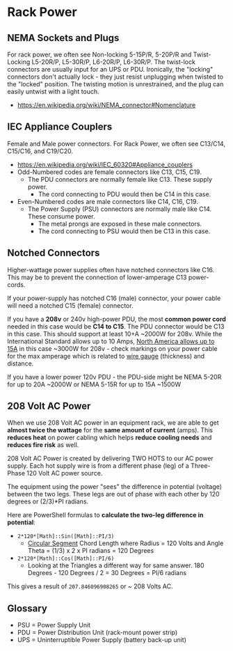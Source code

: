 # Rack Power

## NEMA Sockets and Plugs

For rack power, we often see Non-locking 5-15P/R, 5-20P/R and Twist-Locking L5-20R/P, L5-30R/P, L6-20R/P, L6-30R/P. The twist-lock connectors are usually input for an UPS or PDU. 
Ironically, the "locking" connectors don't actually lock - they just resist unplugging when twisted to the "locked" position. The twisting motion is unrestrained, and the plug can easily untwist with a light touch.

* https://en.wikipedia.org/wiki/NEMA_connector#Nomenclature

## IEC Appliance Couplers

Female and Male power connectors. For Rack Power, we often see C13/C14, C15/C16, and C19/C20.

* https://en.wikipedia.org/wiki/IEC_60320#Appliance_couplers
* Odd-Numbered codes are female connectors like C13, C15, C19.
  * The PDU connectors are normally female like C13. These supply power.
    * The cord connecting to PDU would then be C14 in this case.
* Even-Numbered codes are male connectors like C14, C16, C19.
  * The Power Supply (PSU) connectors are normally male like C14. These consume power.
    * The metal prongs are exposed in these male connectors.
    * The cord connecting to PSU would then be C13 in this case.
   
## Notched Connectors

Higher-wattage power supplies often have notched connectors like C16. This may be to prevent the connection of lower-amperage C13 power-cords.

If your power-supply has notched C16 (male) connector, your power cable will need a notched C15 (female) connector.

If you have a **208v** or 240v high-power PDU, the most **common power cord** needed in this case would be **C14 to C15**. The PDU connector would be C13 in this case. 
This should support at least 10+A ~2000W for 208v. While the International Standard allows up to 10 Amps, [North America allows up to 15A][1] in this case ~3000W for 208v - 
check markings on your power cable for the max amperage which is related to [wire gauge][2] (thickness) and distance.

If you have a lower power 120v PDU - the PDU-side might be NEMA 5-20R for up to 20A ~2000W or NEMA 5-15R for up to 15A ~1500W

## 208 Volt AC Power

When we use 208 Volt AC power in an equipment rack, we are able to get **almost twice the wattage** for the **same amount of current** (amps). 
This **reduces heat** on power cabling which helps **reduce cooling needs** and **reduces fire risk** as well.

208 Volt AC Power is created by delivering TWO HOTS to our AC power supply. Each hot supply wire is from a different phase (leg) of a Three-Phase 120 Volt AC power source.

The equipment using the power "sees" the difference in potential (voltage) between the two legs. These legs are out of phase with each other by 120 degrees or (2/3)*PI radians.

Here are PowerShell formulas to **calculate the two-leg difference in potential**: 
* `2*120*[Math]::Sin([Math]::PI/3)`
  * [Circular Segment][3] Chord Length where Radius = 120 Volts and Angle Theta = (1/3) x 2 x PI radians = 120 Degrees
* `2*120*[Math]::Cos([Math]::PI/6)`
  * Looking at the Triangles a different way for same answer. 180 Degrees - 120 Degrees / 2 = 30 Degrees = PI/6 radians

This gives a result of `207.846096908265` or ~ 208 Volts AC.

## Glossary

* PSU = Power Supply Unit
* PDU = Power Distribution Unit (rack-mount power strip)
* UPS = Uninterruptible Power Supply (battery back-up unit)

[1]: https://en.wikipedia.org/wiki/IEC_60320#North_American_ratings
[2]: https://en.wikipedia.org/wiki/American_wire_gauge
[3]: https://en.wikipedia.org/wiki/Circular_segment
